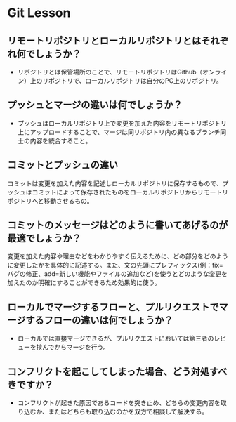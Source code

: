 # Git Lesson

## リモートリポジトリとローカルリポジトリとはそれぞれ何でしょうか？
- リポジトリとは保管場所のことで、リモートリポジトリはGithub（オンライン）上のリポジトリで、ローカルリポジトリは自分のPC上のリポジトリ。
## プッシュとマージの違いは何でしょうか？
- プッシュはローカルリポジトリ上で変更を加えた内容をリモートリポジトリ上にアップロードすることで、マージは同リポジトリ内の異なるブランチ同士の内容を統合すること。
## コミットとプッシュの違い
コミットは変更を加えた内容を記述しローカルリポジトリに保存するもので、プッシュはコミットによって保存されたものをローカルリポジトリからリモートリポジトリへと移動させるもの。
## コミットのメッセージはどのように書いてあげるのが最適でしょうか？
変更を加えた内容や理由などをわかりやすく伝えるために、どの部分をどのように変更したかを具体的に記述する。また、文の先頭にプレフィックス(例：fix=バグの修正、add=新しい機能やファイルの追加など)を使うとどのような変更を加えたのか明確にすることができるため効果的に使う。
## ローカルでマージするフローと、プルリクエストでマージするフローの違いは何でしょうか？
- ローカルでは直接マージできるが、プルリクエストにおいては第三者のレビューを挟んでからマージを行う。
## コンフリクトを起こしてしまった場合、どう対処すべきですか？
- コンフリクトが起きた原因であるコードを突き止め、どちらの変更内容を取り込むか、またはどちらも取り込むのかを双方で相談して解決する。